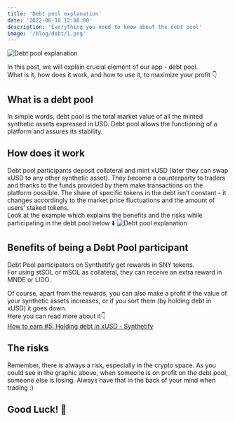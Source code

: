 ```yaml
---
title: 'Debt pool explanation'
date: '2022-06-10 12:00:00'
description: 'Everything you need to know about the debt pool'
image: '/blog/debt/1.png'
---
```


![Debt pool explanation](/blog/debt/2.png 'horizontal')

In this post, we will explain crucial element of our app - debt pool.  
What is it, how does it work, and how to use it, to maximize your profit 👇

## What is a debt pool

In simple words, debt pool is the total market value of all the minted synthetic assets expressed in USD. Debt pool allows the functioning of a platform and assures its stability.

## How does it work

Debt pool participants deposit collateral and mint xUSD (later they can swap xUSD to any other synthetic asset). They become a counterparty to traders and thanks to the funds provided by them make transactions on the platform possible. The share of specific tokens in the debt isn’t constant - it changes accordingly to the market price fluctuations and the amount of users’ staked tokens.  
Look at the example which explains the benefits and the risks while participating in the debt pool below ⬇️
![Debt pool explanation](/blog/how-to-earn-5/2.png 'horizontal')

## Benefits of being a Debt Pool participant

Debt Pool participators on Synthetify get rewards in SNY tokens.  
For using stSOL or mSOL as collateral, they can receive an extra reward in MNDE or LIDO.

Of course, apart from the rewards, you can also make a profit if the value of your synthetic assets increases, or if you sort them (by holding debt in xUSD) it goes down.  
Here you can read more about it👇  
 [How to earn #5: Holding debt in xUSD - Synthetify](https://synthetify.io/blog/how-to-earn-5)

## The risks

Remember, there is always a risk, especially in the crypto space.
As you could see in the graphic above, when someone is on profit on the debt pool, someone else is losing. Always have that in the back of your mind when trading :)

## Good Luck! 🤞
